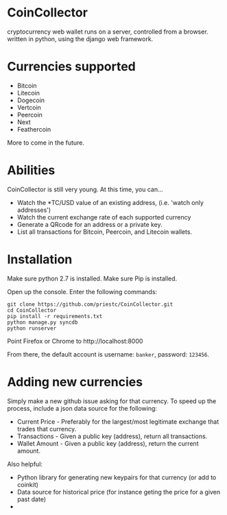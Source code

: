 CoinCollector
=========

cryptocurrency web wallet
runs on a server, controlled from a browser.
written in python, using the django web framework.

Currencies supported
====================

* Bitcoin
* Litecoin
* Dogecoin
* Vertcoin
* Peercoin
* Next
* Feathercoin

More to come in the future.

Abilities
=========

CoinCollector is still very young. At this time, you can...

* Watch the *TC/USD value of an existing address, (i.e. 'watch only addresses')
* Watch the current exchange rate of each supported currency
* Generate a QRcode for an address or a private key.
* List all transactions for Bitcoin, Peercoin, and Litecoin wallets.

Installation
============

Make sure python 2.7 is installed. Make sure Pip is installed.

Open up the console. Enter the following commands:

    git clone https://github.com/priestc/CoinCollector.git
    cd CoinCollector
    pip install -r requirements.txt
    python manage.py syncdb
    python runserver

Point Firefox or Chrome to http://localhost:8000

From there, the default account is username: `banker`, password: `123456`.

Adding new currencies
=====================

Simply make a new github issue asking for that currency. To speed up the process,
include a json data source for the following:

* Current Price - Preferably for the largest/most legitimate exchange that trades that currency.
* Transactions - Given a public key (address), return all transactions.
* Wallet Amount - Given a public key (address), return the current amount.

Also helpful:
* Python library for generating new keypairs for that currency (or add to coinkit)
* Data source for historical price (for instance geting the price for a given past date)
*
